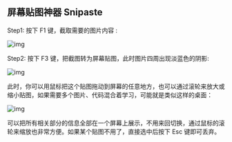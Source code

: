 ## 屏幕贴图神器 Snipaste

Step1: 按下 F1 键，截取需要的图片内容 :

![img](https://img2020.cnblogs.com/blog/1440498/202102/1440498-20210204083116760-1077839943.png)

Step2: 按下 F3 键，把截图转为屏幕贴图，此时图片四周出现淡蓝色的阴影:

![img](https://img2020.cnblogs.com/blog/1440498/202102/1440498-20210204083117099-1049524208.png)

此时，你可以用鼠标把这个贴图拖动到屏幕的任意地方，也可以通过滚轮来放大或缩小贴图，如果需要多个图片、代码混合着学习，可能就是类似这样的桌面：

![img](https://img2020.cnblogs.com/news/1440498/202102/1440498-20210204083117606-1040657684.png)

可以把所有相关部分的信息全部在一个屏幕上展示，不用来回切换，通过鼠标的滚轮来缩放也非常方便。如果某个贴图不用了，直接选中后按下 Esc 键即可丢弃。